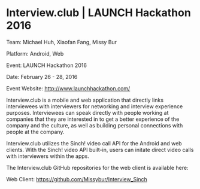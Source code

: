 Interview.club | LAUNCH Hackathon 2016
============

Team: Michael Huh, Xiaofan Fang, Missy Bur

Platform: Android, Web

Event: LAUNCH Hackathon 2016

Date: February 26 - 28, 2016

Event Website: http://www.launchhackathon.com/

Interview.club is a mobile and web application that directly links interviewees with interviewers for networking and interview experience purposes. Interviewees can speak directly with people working at companies that they are interested in to get a better experience of the company and the culture, as well as building personal connections with people at the company.

Interview.club utilizes the Sinch! video call API for the Android and web clients. With the Sinch! video API built-in, users can initate direct video calls with interviewers within the apps. 

The Interview.club GitHub repositories for the web client is available here:

Web Client: https://github.com/Missybur/Interview_Sinch
